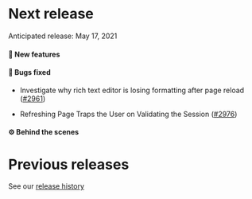 # Next release

Anticipated release: May 17, 2021

#### 🚀 New features

#### 🐛 Bugs fixed

- Investigate why rich text editor is losing formatting after page reload ([#2961])

- Refreshing Page Traps the User on Validating the Session ([#2976])

#### ⚙️ Behind the scenes

# Previous releases

See our [release history](https://github.com/CMSgov/eAPD/releases)

[#2961]: https://github.com/CMSgov/eAPD/issues/2961
[#2976]: https://github.com/CMSgov/eAPD/issues/2976
